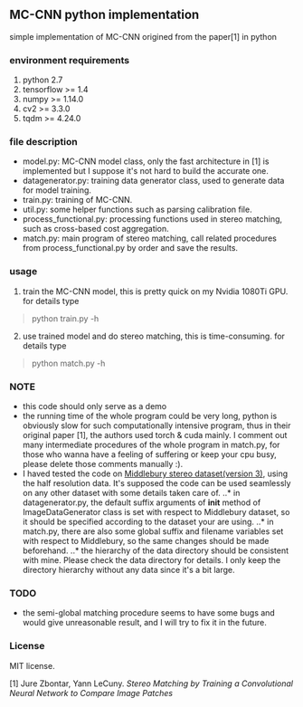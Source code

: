 ## MC-CNN python implementation
simple implementation of MC-CNN origined from the paper[1] in python

### environment requirements
1. python 2.7
2. tensorflow >= 1.4
3. numpy >= 1.14.0
4. cv2 >= 3.3.0
5. tqdm >= 4.24.0

### file description
- model.py: MC-CNN model class, only the fast architecture in [1] is implemented but I suppose it's not hard to build the accurate one.
- datagenerator.py: training data generator class, used to generate data for model training.
- train.py: training of MC-CNN.
- util.py: some helper functions such as parsing calibration file.
- process_functional.py: processing functions used in stereo matching, such as cross-based cost aggregation.
- match.py: main program of stereo matching, call related procedures from process_functional.py by order and save the results.

### usage
1. train the MC-CNN model, this is pretty quick on my Nvidia 1080Ti GPU.
for details type
> python train.py -h

2. use trained model and do stereo matching, this is time-consuming.
for details type
> python match.py -h

### NOTE
- this code should only serve as a demo
- the running time of the whole program could be very long, python is obviously slow for such computationally intensive program, thus in their original paper [1], the authors used torch & cuda mainly. I comment out many intermediate procedures of the whole program in match.py, for those who wanna have a feeling of suffering or keep your cpu busy, please delete those comments manually :).
- I haved tested the code on [Middlebury stereo dataset(version 3)](http://vision.middlebury.edu/stereo/submit3/), using the half resolution data. It's supposed the code can be used seamlessly on any other dataset with some details taken care of.
..* in datagenerator.py, the default suffix arguments of __init__ method of ImageDataGenerator class is set with respect to Middlebury dataset, so it should be specified according to the dataset your are using.
..* in match.py, there are also some global suffix and filename variables set with respect to Middlebury, so the same changes should be made beforehand.
..* the hierarchy of the data directory should be consistent with mine. Please check the data directory for details. I only keep the directory hierarchy without any data since it's a bit large.

### TODO
- the semi-global matching procedure seems to have some bugs and would give unreasonable result, and I will try to fix it in the future.

### License
MIT license.

[1] Jure Zbontar, Yann LeCuny. *Stereo Matching by Training a Convolutional Neural Network to Compare Image Patches*
